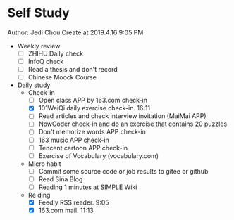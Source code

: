 # Self Study

Author: Jedi Chou
Create at 2019.4.16 9:05 PM

* Weekly review
  -[ ] ZHIHU Daily check
  -[ ] InfoQ check
  -[ ] Read a thesis and don't record
  -[ ] Chinese Moock Course

* Daily study
  * Check-in
    -[ ] Open class APP by 163.com check-in
    -[x] 101WeiQi daily exercise check-in. 16:11
    -[ ] Read articles and check interview invitation (MaiMai APP)
    -[ ] NowCoder check-in and do an exercise that contains 20 puzzles
    -[ ] Don't memorize words APP check-in
    -[ ] 163 music APP check-in
    -[ ] Tencent cartoon APP check-in
    -[ ] Exercise of Vocabulary (vocabulary.com)

  * Micro habit
    -[ ] Commit some source code or job results to gitee or github
    -[ ] Read Sina Blog
    -[ ] Reading 1 minutes at SIMPLE Wiki

  * Re ding
    -[x] Feedly RSS reader. 9:05
    -[x] 163.com mail. 11:13

